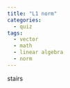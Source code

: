 ```yaml
---
title: "L1 norm"
categories:
  - quiz
tags:
  - vector
  - math
  - linear algebra
  - norm
---
```


stairs